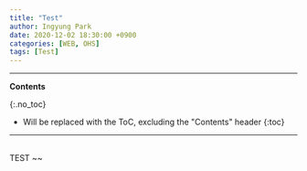 ```yaml
---
title: "Test"
author: Ingyung Park
date: 2020-12-02 18:30:00 +0900
categories: [WEB, OHS]
tags: [Test]
---
```


---
**Contents**

{:.no_toc}

* Will be replaced with the ToC, excluding the "Contents" header
{:toc}
---


<br/>
TEST ~~

